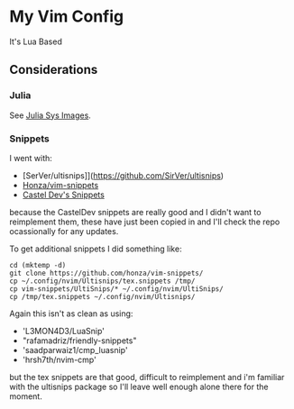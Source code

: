 # My Vim Config

It's Lua Based


## Considerations

### Julia

See [Julia Sys Images](./julia_images.md).

### Snippets

I went with:

  - [SerVer/ultisnips]](https://github.com/SirVer/ultisnips)
  - [Honza/vim-snippets](https://github.com/honza/vim-snippets/tree/master/UltiSnips)
  - [Castel Dev's Snippets](https://github.com/gillescastel/latex-snippets)

because the CastelDev snippets are really good and I didn't
want to reimplement them, these have just been copied in and I'll check the repo ocassionally for any updates.

To get additional snippets I did something like:

```fish
cd (mktemp -d)
git clone https://github.com/honza/vim-snippets/
cp ~/.config/nvim/Ultisnips/tex.snippets /tmp/
cp vim-snippets/UltiSnips/* ~/.config/nvim/UltiSnips/
cp /tmp/tex.snippets ~/.config/nvim/Ultisnips/
```

Again this isn't as clean as using:

  - 'L3MON4D3/LuaSnip'
  - "rafamadriz/friendly-snippets"
  - 'saadparwaiz1/cmp_luasnip'
  - 'hrsh7th/nvim-cmp'

but the tex snippets are that good, difficult to reimplement and i'm familiar with the ultisnips package so
I'll leave well enough alone there for the moment.
